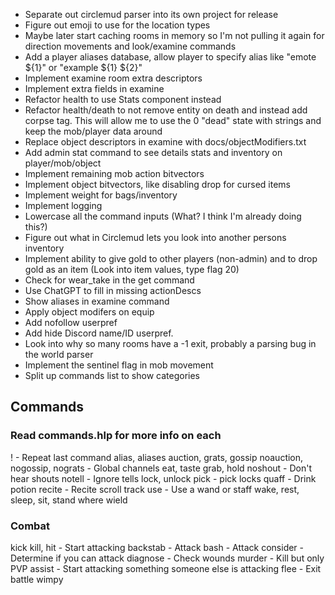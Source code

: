- Separate out circlemud parser into its own project for release
- Figure out emoji to use for the location types
- Maybe later start caching rooms in memory so I'm not pulling it again for direction movements and look/examine commands
- Add a player aliases database, allow player to specify alias like "emote ${1}" or "example ${1} ${2}"
- Implement examine room extra descriptors
- Implement extra fields in examine
- Refactor health to use Stats component instead
- Refactor health/death to not remove entity on death and instead add corpse tag. This will allow me to use the 0 "dead" state with strings and keep the mob/player data around
- Replace object descriptors in examine with docs/objectModifiers.txt
- Add admin stat command to see details stats and inventory on player/mob/object
- Implement remaining mob action bitvectors
- Implement object bitvectors, like disabling drop for cursed items
- Implement weight for bags/inventory
- Implement logging
- Lowercase all the command inputs (What? I think I'm already doing this?)
- Figure out what in Circlemud lets you look into another persons inventory
- Implement ability to give gold to other players (non-admin) and to drop gold as an item (Look into item values, type flag 20)
- Check for wear_take in the get command
- Use ChatGPT to fill in missing actionDescs
- Show aliases in examine command
- Apply object modifers on equip
- Add nofollow userpref
- Add hide Discord name/ID userpref.
- Look into why so many rooms have a -1 exit, probably a parsing bug in the world parser
- Implement the sentinel flag in mob movement
- Split up commands list to show categories

## Commands

### Read commands.hlp for more info on each

! - Repeat last command
alias, aliases
auction, grats, gossip noauction, nogossip, nograts - Global channels
eat, taste
grab, hold
noshout - Don't hear shouts
notell - Ignore tells
lock, unlock
pick - pick locks
quaff - Drink potion
recite - Recite scroll
track
use - Use a wand or staff
wake, rest, sleep, sit, stand
where
wield

### Combat

kick
kill, hit - Start attacking
backstab - Attack
bash - Attack
consider - Determine if you can attack
diagnose - Check wounds
murder - Kill but only PVP
assist - Start attacking something someone else is attacking
flee - Exit battle
wimpy
